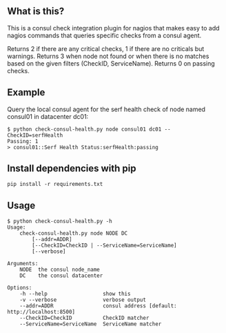 ## What is this?

This is a consul check integration plugin for nagios that makes easy to add nagios commands that queries specific checks from a consul agent.

Returns 2 if there are any critical checks, 1 if there are no criticals but warnings. Returns 3 when node not found or when there is no matches based on the given filters (CheckID, ServiceName). Returns 0 on passing checks.

## Example

Query the local consul agent for the serf health check of node named consul01 in datacenter dc01:
```
$ python check-consul-health.py node consul01 dc01 --CheckID=serfHealth
Passing: 1
> consul01::Serf Health Status:serfHealth:passing
```


## Install dependencies with pip

```
pip install -r requirements.txt
```

## Usage

```
$ python check-consul-health.py -h
Usage: 
    check-consul-health.py node NODE DC
        [--addr=ADDR]
        [--CheckID=CheckID | --ServiceName=ServiceName]
        [--verbose]

Arguments:
    NODE  the consul node_name
    DC    the consul datacenter

Options:
    -h --help                  show this
    -v --verbose               verbose output
    --addr=ADDR                consul address [default: http://localhost:8500]
    --CheckID=CheckID          CheckID matcher
    --ServiceName=ServiceName  ServiceName matcher
```

